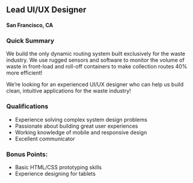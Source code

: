 ## Lead UI/UX Designer
#### San Francisco, CA

### Quick Summary
We build the only dynamic routing system built exclusively for the waste industry. We use rugged sensors and software to monitor the volume of waste in front-load and roll-off containers to make collection routes 40% more efficient!

We’re looking for an experienced UI/UX designer who can help us build clean, intuitive applications for the waste industry!

### Qualifications
+ Experience solving complex system design problems
+ Passionate about building great user experiences
+ Working knowledge of mobile and responsive design
+ Excellent communicator

### Bonus Points:
+ Basic HTML/CSS prototyping skills
+ Experience designing for tablets

